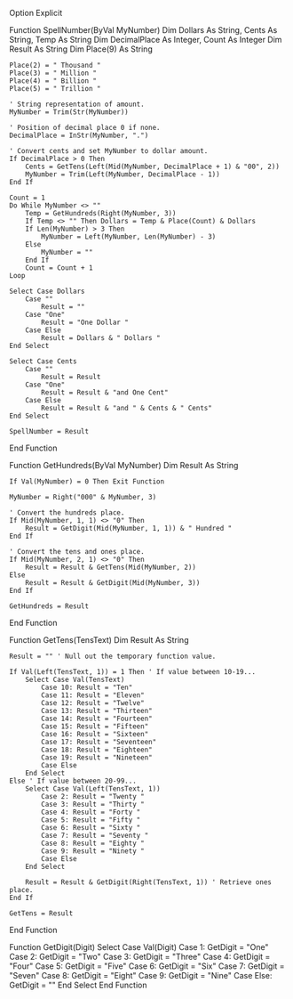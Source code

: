 Option Explicit

Function SpellNumber(ByVal MyNumber)
    Dim Dollars As String, Cents As String, Temp As String
    Dim DecimalPlace As Integer, Count As Integer
    Dim Result As String
    Dim Place(9) As String
    
    Place(2) = " Thousand "
    Place(3) = " Million "
    Place(4) = " Billion "
    Place(5) = " Trillion "
    
    ' String representation of amount.
    MyNumber = Trim(Str(MyNumber))
    
    ' Position of decimal place 0 if none.
    DecimalPlace = InStr(MyNumber, ".")
    
    ' Convert cents and set MyNumber to dollar amount.
    If DecimalPlace > 0 Then
        Cents = GetTens(Left(Mid(MyNumber, DecimalPlace + 1) & "00", 2))
        MyNumber = Trim(Left(MyNumber, DecimalPlace - 1))
    End If
    
    Count = 1
    Do While MyNumber <> ""
        Temp = GetHundreds(Right(MyNumber, 3))
        If Temp <> "" Then Dollars = Temp & Place(Count) & Dollars
        If Len(MyNumber) > 3 Then
            MyNumber = Left(MyNumber, Len(MyNumber) - 3)
        Else
            MyNumber = ""
        End If
        Count = Count + 1
    Loop
    
    Select Case Dollars
        Case ""
            Result = ""
        Case "One"
            Result = "One Dollar "
        Case Else
            Result = Dollars & " Dollars "
    End Select
    
    Select Case Cents
        Case ""
            Result = Result
        Case "One"
            Result = Result & "and One Cent"
        Case Else
            Result = Result & "and " & Cents & " Cents"
    End Select
    
    SpellNumber = Result
End Function

Function GetHundreds(ByVal MyNumber)
    Dim Result As String
    
    If Val(MyNumber) = 0 Then Exit Function
    
    MyNumber = Right("000" & MyNumber, 3)
    
    ' Convert the hundreds place.
    If Mid(MyNumber, 1, 1) <> "0" Then
        Result = GetDigit(Mid(MyNumber, 1, 1)) & " Hundred "
    End If
    
    ' Convert the tens and ones place.
    If Mid(MyNumber, 2, 1) <> "0" Then
        Result = Result & GetTens(Mid(MyNumber, 2))
    Else
        Result = Result & GetDigit(Mid(MyNumber, 3))
    End If
    
    GetHundreds = Result
End Function

Function GetTens(TensText)
    Dim Result As String
    
    Result = "" ' Null out the temporary function value.
    
    If Val(Left(TensText, 1)) = 1 Then ' If value between 10-19...
        Select Case Val(TensText)
            Case 10: Result = "Ten"
            Case 11: Result = "Eleven"
            Case 12: Result = "Twelve"
            Case 13: Result = "Thirteen"
            Case 14: Result = "Fourteen"
            Case 15: Result = "Fifteen"
            Case 16: Result = "Sixteen"
            Case 17: Result = "Seventeen"
            Case 18: Result = "Eighteen"
            Case 19: Result = "Nineteen"
            Case Else
        End Select
    Else ' If value between 20-99...
        Select Case Val(Left(TensText, 1))
            Case 2: Result = "Twenty "
            Case 3: Result = "Thirty "
            Case 4: Result = "Forty "
            Case 5: Result = "Fifty "
            Case 6: Result = "Sixty "
            Case 7: Result = "Seventy "
            Case 8: Result = "Eighty "
            Case 9: Result = "Ninety "
            Case Else
        End Select
        
        Result = Result & GetDigit(Right(TensText, 1)) ' Retrieve ones place.
    End If
    
    GetTens = Result
End Function

Function GetDigit(Digit)
    Select Case Val(Digit)
        Case 1: GetDigit = "One"
        Case 2: GetDigit = "Two"
        Case 3: GetDigit = "Three"
        Case 4: GetDigit = "Four"
        Case 5: GetDigit = "Five"
        Case 6: GetDigit = "Six"
        Case 7: GetDigit = "Seven"
        Case 8: GetDigit = "Eight"
        Case 9: GetDigit = "Nine"
        Case Else: GetDigit = ""
    End Select
End Function
